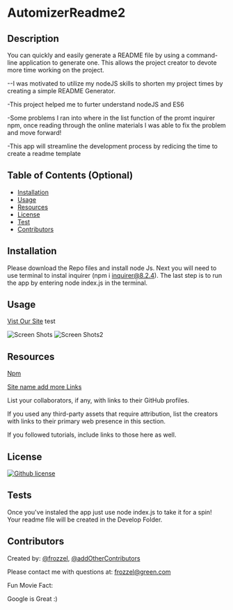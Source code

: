  
  # AutomizerReadme2
 
  ## Description
   You can quickly and easily generate a README file by using a command-line application to generate one. This allows the project creator to devote more time working on the project.

  --I was motivated to utilize my nodeJS skills to shorten my project times by creating a simple README Generator.

  -This project helped me to furter understand nodeJS and ES6

  -Some problems I ran into where in the list function of the promt inquirer npm, once reading through the online materials I was able to fix the problem and move forward!

  -This app will streamline the development process by redicing the time to create a readme template

  
  ## Table of Contents (Optional)
  
  - [Installation](#installation)
  - [Usage](#usage)
  - [Resources](#resources)
  - [License](#license)
  - [Test](#tests)
  - [Contributors](#contributors)
  
  ## Installation
  Please download the Repo files and install node Js. Next you will need to use terminal to instal inquirer (npm i inquirer@8.2.4). The last step is to run the app by entering node index.js in the terminal.
  
  ## Usage
  [Vist Our Site](frozzel.github.com)
  test
  
![Screen Shots](./assets/images/YOURIMAGE.png)
![Screen Shots2](./assets/images/YOURIMAGE2.png)

  ## Resources

  [Npm](http://google.com)

  [Site name add more Links](https://sampleapis.com/api-list/coffee)
  
  List your collaborators, if any, with links to their GitHub profiles.

  If you used any third-party assets that require attribution, list the creators with links to their primary web presence in this section.

  If you followed tutorials, include links to those here as well. 
  
  ## License
  
  [![Github license](https://img.shields.io/badge/License-ISC-blue.svg)](https://opensource.org/licenses/ISC)
  
  ## Tests

  Once you've instaled the app just use node index.js to take it for a spin! Your readme file will be created in the Develop Folder.
  
  ## Contributors 

  Created by: [@frozzel](https://apple.com), [@addOtherContributors](http://thereGitHub/profile)
  
  Please contact me with questions at: frozzel@green.com
  
  Fun Movie Fact: 
  
  Google is Great :)
